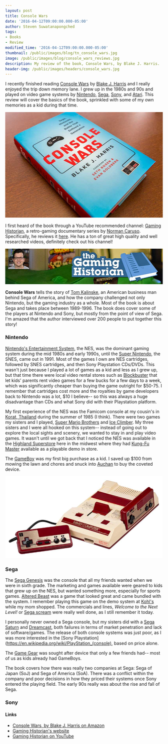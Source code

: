 ```yaml
---
layout: post
title: Console Wars
date: '2016-04-12T09:00:00.000-05:00'
author: Steven Suwatanapongched
tags:
- Books
- Review
modified_time: '2016-04-12T09:00:00.000-05:00'
thumbnail: /public/images/blog/tn_console_wars.jpg
image: /public/images/blog/console_wars_reviews.jpg
description: My review of the book, Console Wars, by Blake J. Harris.
header-img: /public/images/headers/console_wars.jpg
---
```


I recently finished reading [Console Wars](http://amzn.to/1RWN3PZ) by [Blake J. Harris](http://www.blakejharris.com/) and I really enjoyed the trip down memory lane. I grew up in the 1980s and 90s and played on video game systems by [Nintendo](http://www.nintendo.com/), [Sega](http://www.sega.com/), [Sony](http://www.sony.com/), and [Atari](https://www.atari.com/). This review will cover the basics of the book, sprinkled with some of my own memories as a kid during that time.

![Console Wars by Blake J. Harris](/public/images/blog/console_wars.jpg)

I first heard of the book through a YouTube recommended channel: [Gaming Historian](https://www.youtube.com/gaminghistorian), a retro-gaming documentary series by [Norman Caruso](http://www.imdb.com/name/nm4752197/). Specifically, he reviews it [here](https://www.youtube.com/watch?v=n5XAHjBnVTg). He has a ton of great high quality and well researched videos, definitely check out his channel!

![Gaming Historian](/public/images/blog/gaming_historian.jpg)

**Console Wars** tells the story of [Tom Kalinske](https://en.wikipedia.org/wiki/Tom_Kalinske), an American business man behind Sega of America, and how the company challenged not only Nintendo, but the gaming industry as a whole. Most of the book is about Sega and takes place between 1989-1996. The book does cover some of the players at Nintendo and Sony, but mostly from the point of view of Sega. I'm amazed that the author interviewed over 200 people to put together this story!

### Nintendo

[Nintendo's Entertainment System](https://en.wikipedia.org/wiki/Nintendo_Entertainment_System), the NES, was the dominant gaming system during the mid 1980s and early 1990s, until the [Super Nintendo](https://en.wikipedia.org/wiki/Super_Nintendo_Entertainment_System), the SNES, came out in 1991. Most of the games I own are NES cartridges, followed by SNES cartridges, and then Sony Playstation CDs/DVDs. This wasn't just because I played a lot of games as a kid and less as I grew up, but that time there were local video rental stores such as [Blockbuster](https://en.wikipedia.org/wiki/Blockbuster_LLC) that let kids' parents rent video games for a few bucks for a few days to a week, which was significantly cheaper than buying the game outright for $50-75. I remember that cartridges cost more and the royalties by game developers back to Nintendo was a lot, $10 I believe-- so this was always a huge disadvantage than CDs and what Sony did with their Playstation platform.

My first experience of the NES was the Famicom console at my cousin's in [Korat, Thailand](https://en.wikipedia.org/wiki/Nakhon_Ratchasima) during the summer of 1985 (I think). There were two games my sisters and I played, [Super Mario Brothers](https://en.wikipedia.org/wiki/Super_Mario_Bros.) and [Ice Climber](https://en.wikipedia.org/wiki/Ice_Climber). My three sisters and I were all hooked on this system-- instead of going out to explore the local sights and scenery, we wanted to stay in and play video games. It wasn't until we got back that I noticed the NES was available in the [Highland Superstore](https://en.wikipedia.org/wiki/Highland_Superstores) here in the midwest where they had [Kung-Fu Master](https://en.wikipedia.org/wiki/Kung-Fu_Master) available as a playable demo in store.

The [GameBoy](https://en.wikipedia.org/wiki/Game_Boy) was my first big purchase as a kid. I saved up $100 from mowing the lawn and chores and snuck into [Auchan](https://en.wikipedia.org/wiki/Auchan) to buy the coveted device.

![Famicon console set](/public/images/blog/famicom-console.jpg)

### Sega

The [Sega Genesis](https://en.wikipedia.org/wiki/Sega_Genesis) was the console that all my friends wanted when we were in sixth grade. The marketing and games available were geared to kids that grew up on the NES, but wanted something more, especially for sports games. [Altered Beast](https://en.wikipedia.org/wiki/Altered_Beast) was a game that looked great and came bundled with the system. I remember playing this game on the demo system at [Kohl's](http://www.kohls.com/) while my mom shopped. The commercials and lines, *Welcome to the Next Level!* or [Sega scream](https://www.youtube.com/watch?v=xx-8QBX8qgc) were really well done, as I still remember it today.

I personally never owned a Sega console, but my sisters did with a [Sega Saturn](https://en.wikipedia.org/wiki/Sega_Saturn) and [Dreamcast](https://en.wikipedia.org/wiki/Dreamcast), both failures in terms of market penetration and lack of software/games. The release of both console systems was just poor, as I was more interested in the [Sony Playstation](https://en.wikipedia.org/wiki/PlayStation_(console), based on price alone.

The [Game Gear](https://en.wikipedia.org/wiki/Game_Gear) was sought after device that only a few friends had-- most of us as kids already had GameBoys. 

The book covers how there was really two companies at Sega: Sega of Japan (SoJ) and Sega of America (SoA). There was a conflict within the company and poor decisions in how they priced their systems once Sony entered the playing field. The early 90s really was about the rise and fall of Sega.

### Sony



#### Links

* [Console Wars, by Blake J. Harris on Amazon](http://amzn.to/1RWN3PZ)
* [Gaming Historian's website](http://thegaminghistorian.com/)
* [Gaming Historian on YouTube](https://www.youtube.com/gaminghistorian)
